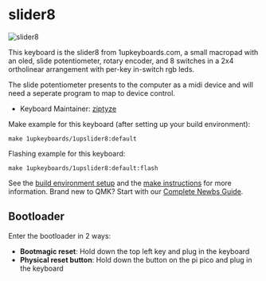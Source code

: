 # slider8

![slider8](https://i.imgur.com/AiVQySnh.jpg)


This keyboard is the slider8 from 1upkeyboards.com, a small macropad with an oled, slide potentiometer, rotary encoder, and 8 switches in a 2x4 ortholinear arrangement with per-key in-switch rgb leds.

The slide potentiometer presents to the computer as a midi device and will need a seperate program to map to device control.

* Keyboard Maintainer: [ziptyze](https://github.com/ziptyze)

Make example for this keyboard (after setting up your build environment):

    make 1upkeyboards/1upslider8:default

Flashing example for this keyboard:

    make 1upkeyboards/1upslider8:default:flash

See the [build environment setup](https://docs.qmk.fm/#/getting_started_build_tools) and the [make instructions](https://docs.qmk.fm/#/getting_started_make_guide) for more information. Brand new to QMK? Start with our [Complete Newbs Guide](https://docs.qmk.fm/#/newbs).

## Bootloader

Enter the bootloader in 2 ways:

* **Bootmagic reset**: Hold down the top left key and plug in the keyboard
* **Physical reset button**: Hold down the button on the pi pico and plug in the keyboard
